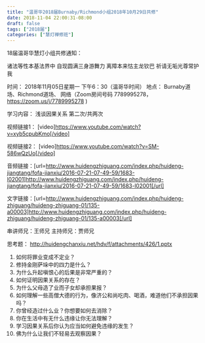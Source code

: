 ```yaml
---
title: "温哥华2018届Burnaby/Richmond小组2018年10月29日共修"
date: 2018-11-04 22:00:31-08:00
draft: false
tags: ["2018届"]
categories: ["慧灯禅修班"]
---
```

18届温哥华慧灯小组共修通知：

诸法等性本基法界中
自现圆满三身游舞力
离障本来怙主龙钦巴
祈请无垢光尊常护我

时间：
2018年11月05日星期一 下午6：30（温哥华时间）
地点：
Burnaby道场、Richmond道场、 网络（Zoom房间号码 7789995278，https://zoom.us/j/7789995278 )

学习内容：
浅谈因果关系 第二次/共两次

视频链接1：
[video]https://www.youtube.com/watch?v=xyb5cpubKmo[/video]

视频链接2：
[video]https://www.youtube.com/watch?v=SM-586wQzUo[/video]

音频链接：[url=http://www.huidengzhiguang.com/index.php/huideng-jiangtang/fofa-jianxiu/2016-07-21-07-49-59/1683-l02001]http://www.huidengzhiguang.com/index.php/huideng-jiangtang/fofa-jianxiu/2016-07-21-07-49-59/1683-l02001[/url]

文字链接：[url=http://www.huidengzhiguang.com/index.php/huideng-zhiguang/huideng-zhiguang-01/135-a00003]http://www.huidengzhiguang.com/index.php/huideng-zhiguang/huideng-zhiguang-01/135-a00003[/url]


串讲师兄：王师兄
主持师兄：贾师兄

思考题： http://huidengchanxiu.net/hdv/f/attachments/426/1.pptx
1. 如何将罪业变成不定业？
2. 修持金刚萨垛中的四力是什么？
3. 为什么升起嗔恨心的后果是非常严重的？
4. 如何证明因果关系的存在？
5. 为什么父母造了业而子女却承担果报？
6. 如何理解一些高僧大德的行为，像济公和尚吃肉、喝酒，难道他们不承担因果吗？
7. 你曾经造过什么业？你想要如何去消除？
8. 你在生活中有无什么违缘让你无法理解？
9. 学习因果关系后你认为应当如何避免违缘的发生？
10. 佛为什么让我们不轻易去观察因果？

